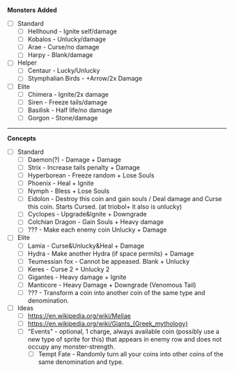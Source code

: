 **Monsters**
**Added**
- [ ] Standard
	- [ ] Hellhound - Ignite self/damage
	- [ ] Kobalos - Unlucky/damage
	- [ ] Arae - Curse/no damage
	- [ ] Harpy - Blank/damage
- [ ] Helper
	- [ ] Centaur - Lucky/Unlucky
	- [ ] Stymphalian Birds - +Arrow/2x Damage
- [ ] Elite
	- [ ] Chimera - Ignite/2x damage
	- [ ] Siren - Freeze tails/damage
	- [ ] Basilisk - Half life/no damage
	- [ ] Gorgon - Stone/damage

---
**Concepts**
- [ ] Standard
	- [ ] Daemon(?) - Damage + Damage
	- [ ] Strix - Increase tails penalty + Damage
	- [ ] Hyperborean - Freeze random + Lose Souls
	- [ ] Phoenix - Heal + Ignite
	- [ ] Nymph - Bless + Lose Souls
	- [ ] Eidolon - Destroy this coin and gain souls / Deal damage and Curse this coin. Starts Cursed. (at triobol+ it also is unlucky)
	- [ ] Cyclopes - Upgrade&Ignite + Downgrade
	- [ ] Colchian Dragon - Gain Souls + Heavy damage
	- [ ] ??? - Make each enemy coin Unlucky + Damage
- [ ] Elite
	- [ ] Lamia - Curse&Unlucky&Heal + Damage
	- [ ] Hydra - Make another Hydra (if space permits) + Damage
	- [ ] Teumessian fox - Cannot be appeased. Blank + Unlucky
	- [ ] Keres - Curse 2 + Unlucky 2
	- [ ] Gigantes - Heavy damage + Ignite
	- [ ] Manticore - Heavy Damage + Downgrade (Venomous Tail)
	- [ ] ??? - Transform a coin into another coin of the same type and denomination.
- [ ] Ideas
	- [ ] https://en.wikipedia.org/wiki/Meliae
	- [ ] https://en.wikipedia.org/wiki/Giants_(Greek_mythology)
	- [ ] "Events" - optional, 1 charge, always available coin (possibly use a new type of sprite for this) that appears in enemy row and does not occupy any monster-strength.
		- [ ] Tempt Fate - Randomly turn all your coins into other coins of the same denomination and type.